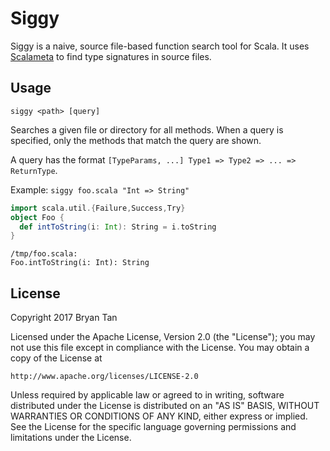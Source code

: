 # Siggy

Siggy is a naive, source file-based function search tool for Scala. It uses
[Scalameta](http://scalameta.org) to find type signatures in source files.

## Usage

`siggy <path> [query]`

Searches a given file or directory for all methods. When a query is specified,
only the methods that match the query are shown.

A query has the format `[TypeParams, ...] Type1 => Type2 => ... => ReturnType`.

Example: `siggy foo.scala "Int => String"`
```scala
import scala.util.{Failure,Success,Try}
object Foo {
  def intToString(i: Int): String = i.toString
}
```

```plain
/tmp/foo.scala:
Foo.intToString(i: Int): String
```

## License

Copyright 2017 Bryan Tan

Licensed under the Apache License, Version 2.0 (the "License"); you may not use
this file except in compliance with the License. You may obtain a copy of the
License at

    http://www.apache.org/licenses/LICENSE-2.0

Unless required by applicable law or agreed to in writing, software distributed
under the License is distributed on an "AS IS" BASIS, WITHOUT WARRANTIES OR
CONDITIONS OF ANY KIND, either express or implied. See the License for the
specific language governing permissions and limitations under the License.


